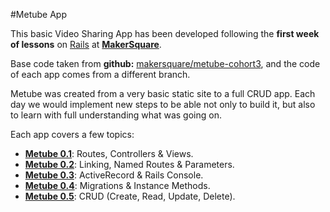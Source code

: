 #Metube App


This basic Video Sharing App has been developed following the **first week of lessons** on [Rails](http://rubyonrails.org/) at [**MakerSquare**](http://www.makersquare.com/).

Base code taken from **github:** [makersquare/metube-cohort3](https://github.com/makersquare/metube-cohort3), and the code of each app comes from a different branch.

Metube was created from a very basic static site to a full CRUD app. Each day we would implement new steps to be able not only to build it, but also to learn with full understanding what was going on.

Each app covers a few topics:

- [**Metube 0.1**](https://github.com/drjorgepolanco/mks/tree/master/immersive/rails/metube/metube-1): Routes, Controllers & Views.
- [**Metube 0.2**](https://github.com/drjorgepolanco/mks/tree/master/immersive/rails/metube/metube-2): Linking, Named Routes & Parameters.
- [**Metube 0.3**](https://github.com/drjorgepolanco/mks/tree/master/immersive/rails/metube/metube-3): ActiveRecord & Rails Console.
- [**Metube 0.4**](https://github.com/drjorgepolanco/mks/tree/master/immersive/rails/metube/metube-4): Migrations & Instance Methods.
- [**Metube 0.5**](https://github.com/makersquare/metube-cohort3/tree/e-start): CRUD (Create, Read, Update, Delete).